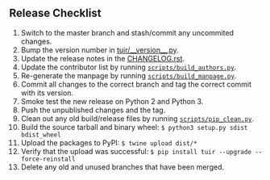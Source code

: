 Release Checklist
-----------------

1. Switch to the master branch and stash/commit any uncommited changes.
2. Bump the version number in [tuir/\_\_version\_\_.py](tuir/__version__.py).
3. Update the release notes in the [CHANGELOG.rst](CHANGELOG.rst).
4. Update the contributor list by running [``scripts/build_authors.py``](scripts/build_authors.py).
5. Re-generate the manpage by running [``scripts/build_manpage.py``](scripts/build_manpage.py).
6. Commit all changes to the correct branch and tag the correct commit with its version.
7. Smoke test the new release on Python 2 and Python 3.
8. Push the unpublished changes and the tag.
9. Clean out any old build/release files by running [``scripts/pip_clean.py``](scripts/pip_clean.py).
10. Build the source tarball and binary wheel: ``$ python3 setup.py sdist bdist_wheel``
11. Upload the packages to PyPI: ``$ twine upload dist/*``
12. Verify that the upload was successful: ``$ pip install tuir --upgrade --force-reinstall``
13. Delete any old and unused branches that have been merged.
